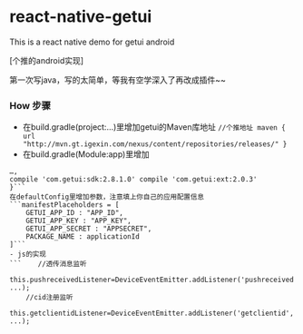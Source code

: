 # react-native-getui
This is a react native demo for getui android

[个推的android实现]

第一次写java，写的太简单，等我有空学深入了再改成插件~~

### How  步骤
- 在build.gradle(project:…)里增加getui的Maven库地址
```//个推地址 maven {     url "http://mvn.gt.igexin.com/nexus/content/repositories/releases/" }```
- 在build.gradle(Module:app)里增加
```dependences:{
…,
compile 'com.getui:sdk:2.8.1.0' compile 'com.getui:ext:2.0.3'
}```
在defaultConfig里增加参数，注意填上你自己的应用配置信息
```manifestPlaceholders = [
    GETUI_APP_ID : "APP_ID",
    GETUI_APP_KEY : "APP_KEY",
    GETUI_APP_SECRET : "APPSECRET",
    PACKAGE_NAME : applicationId
]```
- js的实现
```    //透传消息监听
    this.pushreceivedListener=DeviceEventEmitter.addListener('pushreceived', ...);
    //cid注册监听
    this.getclientidListener=DeviceEventEmitter.addListener('getclientid', ...);
   ```